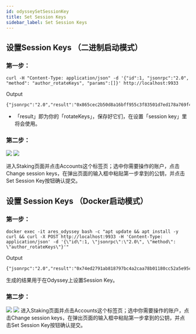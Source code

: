 ```yaml
---
id: odysseySetSessionKey
title: Set Session Keys
sidebar_label: Set Session Keys
---
```


## 设置Session Keys （二进制启动模式）

### 第一步：
````
curl -H "Content-Type: application/json" -d '{"id":1, "jsonrpc":"2.0", "method": "author_rotateKeys", "params":[]}' http://localhost:9933
````

Output
````
{"jsonrpc":"2.0","result":"0x865cec2b50d8a16bff955c3f83501d7ed178a769f410c8557920964227cf55262be48db19f5ec8fc30706f68c7949768d9f9e943b5e4d019295b4da579618848b68b116b6e42dfd62162971efed83729f09582abd729b935a35dece66fb34615","id":1}
````
* 「result」即为你的「rotateKeys」，保存好它们，在设置「session key」里将会使用。


### 第二步：

![](assets/build/321.png)
![](assets/build/322.png)

进入Staking页面并点击Accounts这个标签页；选中你需要操作的账户，点击Change session keys，在弹出页面的输入框中粘贴第一步拿到的公钥，并点击Set Session Key按钮确认提交。




## 设置 Session Keys  （Docker启动模式）

### 第一步：
````
docker exec -it ares_odyssey bash -c "apt update && apt install -y curl && curl -X POST http://localhost:9933 -H 'Content-Type: application/json' -d '{\"id\":1, \"jsonrpc\":\"2.0\", \"method\": \"author_rotateKeys\"}'"
````

Output
````
{"jsonrpc":"2.0","result":"0x74ed2791ab818797bc4a2caa78b01180cc52a5e95c8cd5286d2642b671c3986d00a93e91eaedd838f275f4c49f1c9a9c2525f7f34577c556f02bc357eddaa4dbf28ab5102be4fa22b6b8115765d290de0c6c91f37a265acecdf3782746bff32b","id":1}
````
生成的结果用于在Odyssey上设置Session Key。


### 第二步：

![](assets/build/321.png)
![](assets/build/322.png)
进入Staking页面并点击Accounts这个标签页；选中你需要操作的账户，点击Change session keys，在弹出页面的输入框中粘贴第一步拿到的公钥，并点击Set Session Key按钮确认提交。
